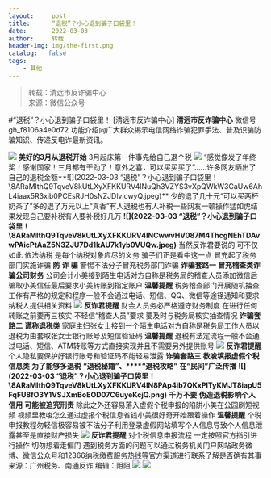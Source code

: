 ```yaml
---
layout:     post
title:      “退税”？小心退到骗子口袋里！
date:       2022-03-03
author:     转载
header-img: img/the-first.png
catalog:   false
tags:
    - 其他
---
```


<blockquote><p>转载：清远市反诈骗中心<br>
来源：微信公众号</p></blockquote>

#“退税”？小心退到骗子口袋里！
[清远市反诈骗中心]
**清远市反诈骗中心**
微信号gh_f8106a4e0d72
功能介绍向广大群众揭示电信网络诈骗犯罪手法、普及识骗防骗知识、传递反电诈最新资讯。

![]({{site.baseurl}}/postimg/3CxTSiafadcic5zyXUfbXLUClzlpaoknCpV4bErPg2kuuS97hoJJbNCtFOVZ9X0j5W26HDaregC5kibiaLGl8CPr9A.gif)
**美好的3月从退税开始**
3月起床第一件事先给自己退个税
![]({{site.baseurl}}/postimg/8ARaMlthQ9RqTS9b5w8ibR3zpiaZJCGiam4RWWo9u6o3iawWYf8u2nDvl27lluGtiaIJROoKewu1X7CbXg0ZMOZgv4A.jpeg)
“感觉像发了年终奖！感谢国家！三月都有干劲了！意外之喜，可以买买买了”……许多网友晒出了自己的退税金额**![](2022-03-03
“退税”？小心退到骗子口袋里！\\8ARaMlthQ9TqveV8kUtLXyXFKKURV4lNuQh3VZYS3vXpQWkW3CaUw6AhL4iaax5R3xib0PCEsRJH0sNZJDlvicwyQ.jpeg)**
少的退了几十元“可以买两杯奶茶了”多的退了万元以上“真香”有人退税也有人补税一些网友一顿操作猛如虎结果发现自己要补税有人要补税好几万
**![](2022-03-03
“退税”？小心退到骗子口袋里！\\8ARaMlthQ9TqveV8kUtLXyXFKKURV4lNCwwvHV087M4ThcgNEhTDAvwPAicPtAaZ5N3ZJU7Dd1kAU7k1yb0VUQw.jpeg)**
当然反诈君要说的
可不仅如此
依法纳税
是每个纳税对象应尽的义务
骗子们正是看中这一点
冒充起了税务部门实施诈骗
**防**
**诈**
**骗**
警惕不法分子冒充税务部门诈骗
**诈骗套路一**
**冒充稽查类诈骗公司财务**
公司会计小美接到陌生电话对方自称是税务局的稽查人员添加微信后骗取小美信任最后要求小美转账到指定账户
**温馨提醒**
税务稽查部门开展随机抽查工作有严格的规定和程序一般不会通过电话、短信、QQ、微信等途径通知和要求纳税人提供相关资料
![]({{site.baseurl}}/postimg/jOadjA1UdhUoG5iaAgN8pwUWSCk2WpZyMdZicqiaA6MfHU2c1obDhEVTNOibIkeqyibvWKoLpaLF7oFkt9VCicSwKbCQ.png)
**反诈君提醒**
财会人员务必严格遵守财务制度
在进行任何转账之前要再三核实
不轻信“稽查人员”要求
要及时与税务局核实抽查情况
**诈骗套路二**
**谎称退税类**
家庭主妇张女士接到一个陌生电话对方自称是税务局工作人员以退税为由套取张女士银行账号及短信验证码
**温馨提醒**
退税有法定流程一般不会通过电话、短信、ATM转账等方式直接实现并且不需要另外提供账号
![]({{site.baseurl}}/postimg/jOadjA1UdhUoG5iaAgN8pwUWSCk2WpZyMdHeAH1dl4eM2bMRFy74WPWxpXjkZDNlDZOMLvr8KGP53AF7QBDoJew.png)
**反诈君提醒**
个人隐私要保护好银行账号和验证码不能轻易泄露
**诈骗套路三**
**教唆填报虚假个税信息类**
**为了能够多退税**
**“退税秘籍”、****“退税攻略”**
**在“民间”广泛传播**
**![](2022-03-03
“退税”？小心退到骗子口袋里！\\8ARaMlthQ9TqveV8kUtLXyXFKKURV4lN8PAp4ib7QKxPlTyKMJT8iapU5FqFU8fO3Y1VSJXmBoEOD07C6uyeKcjQ.png)**
**千万不要**
**伪造退税影响个人信用**
**可能被追究刑责**
除此之外还容易落入虚假个税申报的陷阱小美在公园刷短视频
视频里教唆怎么通过虚报个税信息省钱小美很好奇开始跟着操作
**温馨提醒**
个税申报教程勿轻信极容易被不法分子利用登录虚假网站填写个人信息导致个人信息泄露甚至是直接财产损失
![]({{site.baseurl}}/postimg/jOadjA1UdhUoG5iaAgN8pwUWSCk2WpZyManMMvQ4iafDTLNV7uYPR2fnJ91FttgdbmHPEPrO4CXPtRSM9zR7SicwQ.png)
**反诈君提醒**
对个税信息申报流程
一定按照官方指引进行操作
切勿想着走偏门
遇到税务方面的问题可以通过税务机关门户网站政务微博、微信公众号和12366纳税缴费服务热线等官方渠道进行联系了解是否确有其事
来源：广州税务、南通反诈
编辑：阻阻
![]({{site.baseurl}}/postimg/SUycX2yckdJ5YVVCpDYl0c5CbMTO3KgBTesbSxe5zKHlm2GQsTWAFTgswCXscN6Y9vuJHFcE77orSK7ClzYOdg.jpeg)
![]({{site.baseurl}}/postimg/3CxTSiafadcic5zyXUfbXLUClzlpaoknCpErldQhhamfG7KH1qHGrr3icT9iaAoE1B4noSO7EewO2k8fys5pMuaoog.gif)
